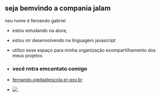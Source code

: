 ## seja bemvindo a compania jalam

neu nome é fernando gabriel 

- estou estudando na alura;
- estou mr desenvolvendo na linguagem javascript
- utilizo esse espaço para minha organização ecompartilhamento dos meus projetos

- ### você rntra emcontato comigo

- fernando.ojeda@escola.pr.gov.br

- ![.](https://media.tenor.com/RzSPDIqkgoIAAAAM/ku-gragon-ball-z.gif)
